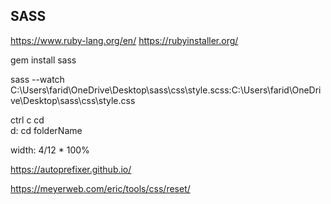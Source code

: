 ## SASS

https://www.ruby-lang.org/en/ 
https://rubyinstaller.org/

gem install sass

sass --watch C:\Users\farid\OneDrive\Desktop\sass\css\style.scss:C:\Users\farid\OneDrive\Desktop\sass\css\style.css


ctrl c
cd\
d:
cd folderName

width: 4/12 * 100%

https://autoprefixer.github.io/


https://meyerweb.com/eric/tools/css/reset/
